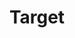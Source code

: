 ---
title: "Target"
url: /vancouver/target-northeast-vancouver-plaza-drive/
shop: department store
---